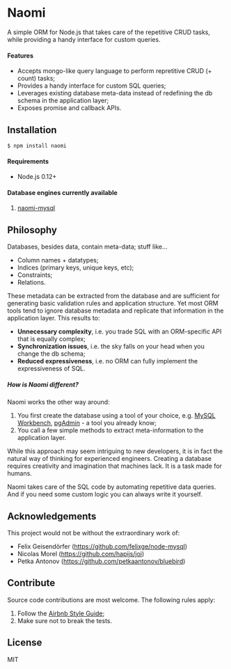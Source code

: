 # Naomi

A simple ORM for Node.js that takes care of the repetitive CRUD tasks, while providing a handy interface for custom queries.

#### Features

* Accepts mongo-like query language to perform repretitive CRUD (+ count) tasks;
* Provides a handy interface for custom SQL queries;
* Leverages existing database meta-data instead of redefining the db schema in the application layer;
* Exposes promise and callback APIs.

## Installation

```
$ npm install naomi
```

#### Requirements

* Node.js 0.12+

#### Database engines currently available

1. [naomi-mysql](https://github.com/jmike/naomi-mysql)

## Philosophy

Databases, besides data, contain meta-data; stuff like...

* Column names + datatypes;
* Indices (primary keys, unique keys, etc);
* Constraints;
* Relations.

These metadata can be extracted from the database and are sufficient for generating basic validation rules and application structure. Yet most ORM tools tend to ignore database metadata and replicate that information in the application layer. This results to:

* **Unnecessary complexity**, i.e. you trade SQL with an ORM-specific API that is equally complex;
* **Synchronization issues**, i.e. the sky falls on your head when you change the db schema;
* **Reduced expressiveness**, i.e. no ORM can fully implement the expressiveness of SQL.

##### How is Naomi different?

Naomi works the other way around:

1. You first create the database using a tool of your choice, e.g. [MySQL Workbench](http://www.mysql.com/products/workbench/), [pgAdmin](http://www.pgadmin.org/) - a tool you already know;
2. You call a few simple methods to extract meta-information to the application layer.

While this approach may seem intriguing to new developers, it is in fact the natural way of thinking for experienced engineers. Creating a database requires creativity and imagination that machines lack. It is a task made for humans.

Naomi takes care of the SQL code by automating repetitive data queries. And if you need some custom logic you can always write it yourself.

## Acknowledgements

This project would not be without the extraordinary work of:

* Felix Geisendörfer (https://github.com/felixge/node-mysql)
* Nicolas Morel (https://github.com/hapijs/joi)
* Petka Antonov (https://github.com/petkaantonov/bluebird)

## Contribute

Source code contributions are most welcome. The following rules apply:

1. Follow the [Airbnb Style Guide](https://github.com/airbnb/javascript);
2. Make sure not to break the tests.

## License

MIT
